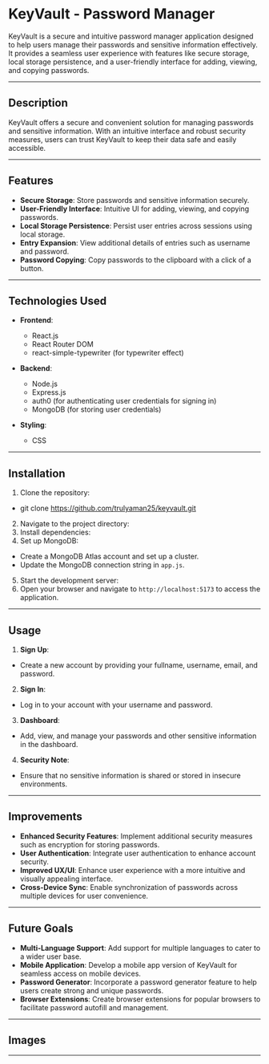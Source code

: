 # KeyVault - Password Manager

KeyVault is a secure and intuitive password manager application designed to help users manage their passwords and sensitive information effectively. It provides a seamless user experience with features like secure storage, local storage persistence, and a user-friendly interface for adding, viewing, and copying passwords.

---

## Description

KeyVault offers a secure and convenient solution for managing passwords and sensitive information. With an intuitive interface and robust security measures, users can trust KeyVault to keep their data safe and easily accessible.

---

## Features

- **Secure Storage**: Store passwords and sensitive information securely.
- **User-Friendly Interface**: Intuitive UI for adding, viewing, and copying passwords.
- **Local Storage Persistence**: Persist user entries across sessions using local storage.
- **Entry Expansion**: View additional details of entries such as username and password.
- **Password Copying**: Copy passwords to the clipboard with a click of a button.

---

## Technologies Used

- **Frontend**:
  - React.js
  - React Router DOM
  - react-simple-typewriter (for typewriter effect)

- **Backend**:
  - Node.js
  - Express.js
  - auth0 (for authenticating user credentials for signing in)
  - MongoDB (for storing user credentials)
- **Styling**:
  - CSS

---

## Installation

1. Clone the repository:
- git clone https://github.com/trulyaman25/keyvault.git

2. Navigate to the project directory:
3. Install dependencies:
4. Set up MongoDB:
- Create a MongoDB Atlas account and set up a cluster.
- Update the MongoDB connection string in `app.js`.

5. Start the development server:
6. Open your browser and navigate to `http://localhost:5173` to access the application.

---

## Usage

1. **Sign Up**:
- Create a new account by providing your fullname, username, email, and password.

2. **Sign In**:
- Log in to your account with your username and password.

3. **Dashboard**:
- Add, view, and manage your passwords and other sensitive information in the dashboard.

4. **Security Note**:
- Ensure that no sensitive information is shared or stored in insecure environments.

---

## Improvements

- **Enhanced Security Features**: Implement additional security measures such as encryption for storing passwords.
- **User Authentication**: Integrate user authentication to enhance account security.
- **Improved UX/UI**: Enhance user experience with a more intuitive and visually appealing interface.
- **Cross-Device Sync**: Enable synchronization of passwords across multiple devices for user convenience.

---

## Future Goals

- **Multi-Language Support**: Add support for multiple languages to cater to a wider user base.
- **Mobile Application**: Develop a mobile app version of KeyVault for seamless access on mobile devices.
- **Password Generator**: Incorporate a password generator feature to help users create strong and unique passwords.
- **Browser Extensions**: Create browser extensions for popular browsers to facilitate password autofill and management.

---

## Images

  <!-- ![image](src/components/assets/images/prototypeImages/homeDemo.png) -->

---
